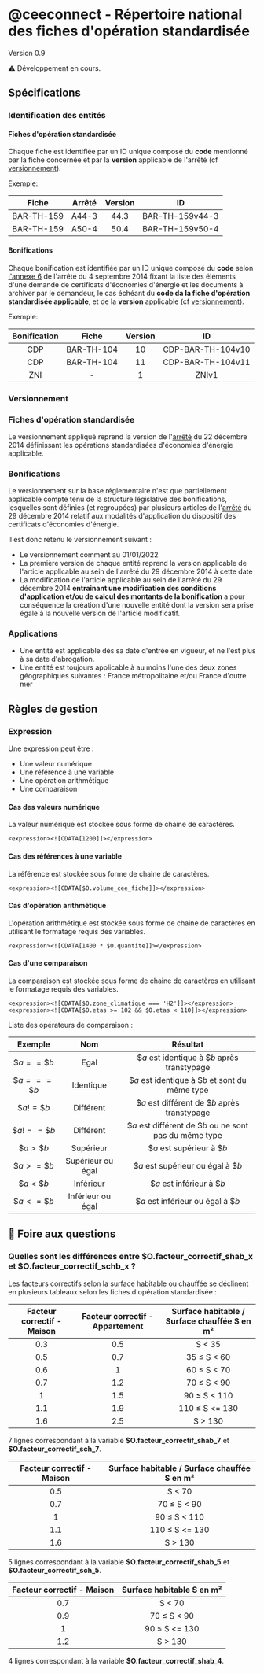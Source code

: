 # @ceeconnect - Répertoire national des fiches d'opération standardisée

Version 0.9

⚠️ Développement en cours.

## Spécifications

### Identification des entités

#### Fiches d'opération standardisée

Chaque fiche est identifiée par un ID unique composé du **code** mentionné par la fiche concernée et par la **version** applicable de l'arrêté (cf [versionnement](###Versionnement)).

Exemple:

| Fiche | Arrêté | Version | ID |
|:-----:|:------:|:-------:|:--:|
| BAR-TH-159 | A44-3 | 44.3 | BAR-TH-159v44-3 |
| BAR-TH-159 | A50-4 | 50.4 | BAR-TH-159v50-4 |

#### Bonifications

Chaque bonification est identifiée par un ID unique composé du **code** selon [l'annexe 6](https://www.legifrance.gouv.fr/loda/article_lc/LEGIARTI000044200266) de l'arrêté du 4 septembre 2014 fixant la liste des éléments d'une demande de certificats d'économies d'énergie et les documents à archiver par le demandeur, le cas échéant du **code da la fiche d'opération standardisée applicable**, et de la **version** applicable (cf [versionnement](###Versionnement)).
 
Exemple:

| Bonification | Fiche | Version | ID |
|:------------:|:-----:|:-------:|:--:|
| CDP | BAR-TH-104 | 10 | CDP-BAR-TH-104v10 |
| CDP | BAR-TH-104 | 11 | CDP-BAR-TH-104v11 |
| ZNI | - | 1 | ZNIv1 |

### Versionnement

### Fiches d'opération standardisée

Le versionnement appliqué reprend la version de l'[arrêté](https://www.legifrance.gouv.fr/loda/id/JORFTEXT000029953752/) du 22 décembre 2014 définissant les opérations standardisées d'économies d'énergie applicable.

### Bonifications

Le versionnement sur la base réglementaire n'est que partiellement applicable compte tenu de la structure législative des bonifications, lesquelles sont définies (et regroupées) par plusieurs articles de l'[arrêté](https://www.legifrance.gouv.fr/loda/id/JORFTEXT000030001603) du 29 décembre 2014 relatif aux modalités d'application du dispositif des certificats d'économies d'énergie.

Il est donc retenu le versionnement suivant :

- Le versionnement comment au 01/01/2022
- La première version de chaque entité reprend la version applicable de l'article applicable au sein de l'arrêté du 29 décembre 2014 à cette date
- La modification de l'article applicable au sein de l'arrêté du 29 décembre 2014 **entrainant une modification des conditions d'application et/ou de calcul des montants de la bonification** a pour conséquence la création d'une nouvelle entité dont la version sera prise égale à la nouvelle version de l'article modificatif.

### Applications

- Une entité est applicable dès sa date d'entrée en vigueur, et ne l'est plus à sa date d'abrogation.
- Une entité est toujours applicable à au moins l'une des deux zones géographiques suivantes : France métropolitaine et/ou France d'outre mer

## Règles de gestion

### Expression

Une expression peut être :

- Une valeur numérique
- Une référence à une variable
- Une opération arithmétique
- Une comparaison

#### Cas des valeurs numérique

La valeur numérique est stockée sous forme de chaine de caractères.

````
<expression><![CDATA[1200]]></expression>
````

#### Cas des références à une variable

La référence est stockée sous forme de chaine de caractères.

````
<expression><![CDATA[$O.volume_cee_fiche]]></expression>
````

#### Cas d'opération arithmétique

L'opération arithmétique est stockée sous forme de chaine de caractères en utilisant le formatage requis des variables.

````
<expression><![CDATA[1400 * $O.quantite]]></expression>
````

#### Cas d'une comparaison

La comparaison est stockée sous forme de chaine de caractères en utilisant le formatage requis des variables.

````
<expression><![CDATA[$O.zone_climatique === 'H2']]></expression>
<expression><![CDATA[$O.etas >= 102 && $O.etas < 110]]></expression>
````

Liste des opérateurs de comparaison :

| Exemple | Nom | Résultat |
|:-------:|:---:|:--------:|
| $\$a == \$b$ | Egal | $\$a$ est identique à $\$b$ après transtypage |
| $\$a === \$b$ | Identique | $\$a$ est identique à $\$b$ et sont du même type |
| $\$a != \$b$ | Différent | $\$a$ est différent de $\$b$ après transtypage |
| $\$a !== \$b$ | Différent | $\$a$ est différent de $\$b$ ou ne sont pas du même type |
| $\$a > \$b$ | Supérieur | $\$a$ est supérieur à $\$b$ |
| $\$a >= \$b$ | Supérieur ou égal | $\$a$ est supérieur ou égal à $\$b$ |
| $\$a < \$b$ | Inférieur | $\$a$ est inférieur à $\$b$ |
| $\$a <= \$b$ | Inférieur ou égal | $\$a$ est inférieur ou égal à $\$b$ |

## 🤔 Foire aux questions

### Quelles sont les différences entre \$O.facteur_correctif_shab_x et \$O.facteur_correctif_schb_x ?

Les facteurs correctifs selon la surface habitable ou chauffée se déclinent en plusieurs tableaux selon les fiches d'opération standardisée :

| Facteur correctif - Maison | Facteur correctif - Appartement | Surface habitable / Surface chauffée S en m² |
|:----:|:----:|:----:|
| 0.3 | 0.5 | S < 35 |
| 0.5 | 0.7 | 35 ≤ S < 60 |
| 0.6 | 1 | 60 ≤ S < 70 |
| 0.7 | 1.2 | 70 ≤ S < 90 |
| 1 | 1.5 | 90 ≤ S < 110 |
| 1.1 | 1.9 | 110 ≤ S <= 130 |
| 1.6 | 2.5 | S > 130 |

7 lignes correspondant à la variable **\$O.facteur_correctif_shab_7** et **\$O.facteur_correctif_sch_7**.

| Facteur correctif - Maison | Surface habitable / Surface chauffée S en m² |
|:----:|:----:|
| 0.5 | S < 70 |
| 0.7 | 70 ≤ S < 90 |
| 1 | 90 ≤ S < 110 |
| 1.1 | 110 ≤ S <= 130 |
| 1.6 | S > 130 |

5 lignes correspondant à la variable **\$O.facteur_correctif_shab_5** et **\$O.facteur_correctif_sch_5**.

| Facteur correctif - Maison | Surface habitable S en m² |
|:----:|:----:|
| 0.7 | S < 70 |
| 0.9 | 70 ≤ S < 90 |
| 1 | 90 ≤ S <= 130 |
| 1.2 | S > 130 |

4 lignes correspondant à la variable **\$O.facteur_correctif_shab_4**.

